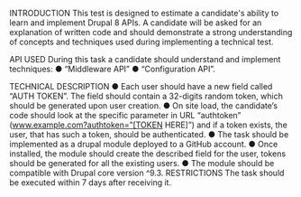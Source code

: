 INTRODUCTION
This test is designed to estimate a candidate's ability to learn and implement Drupal 8 APIs. 
A candidate will be asked for an explanation of written code and should demonstrate a strong understanding of concepts and techniques used during implementing a technical test.

API USED
During this task a candidate should understand and implement techniques:
●	“Middleware API”
●	“Configuration API”.


TECHNICAL DESCRIPTION
●	Each user should have a new field called “AUTH TOKEN”. The field should contain a 32-digits random token, which should be generated upon user creation.
●	On site load, the candidate’s code should look at the specific parameter in URL “authtoken” (www.example.com?authtoken=”[TOKEN HERE]”) and if a token exists, the user, that has such a token, should be authenticated.
●	The task should be implemented as a drupal module deployed to a GitHub account.
●	Once installed, the module should create the described field for the user, tokens should be generated for all the existing users.
●	The module should be compatible with Drupal core version ^9.3.
RESTRICTIONS
The task should be executed within 7 days after receiving it.


